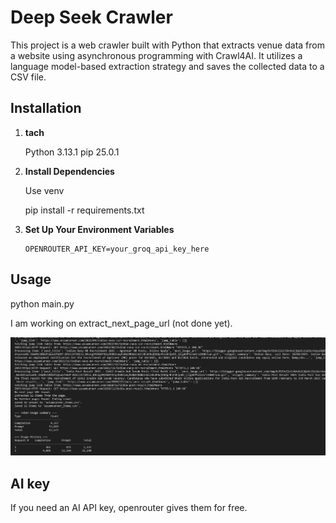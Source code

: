 # Deep Seek Crawler

This project is a web crawler built with Python that extracts venue data from a website using asynchronous programming with Crawl4AI. It utilizes a language model-based extraction strategy and saves the collected data to a CSV file.


## Installation

1. **tach**

   Python 3.13.1
   pip 25.0.1 


2. **Install Dependencies**

   Use venv

   pip install -r requirements.txt


3. **Set Up Your Environment Variables**

   ```env
   OPENROUTER_API_KEY=your_groq_api_key_here
   ```


## Usage

python main.py

I am working on extract_next_page_url (not done yet).

![plot](./Capture.PNG)


## AI key

If you need an AI API key, openrouter gives them for free.
